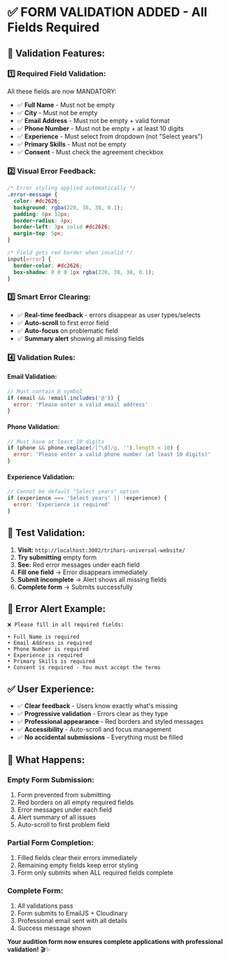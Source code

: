 # ✅ **FORM VALIDATION ADDED - All Fields Required**

## 🎯 **Validation Features:**

### 1️⃣ **Required Field Validation:**
All these fields are now MANDATORY:
- ✅ **Full Name** - Must not be empty
- ✅ **City** - Must not be empty  
- ✅ **Email Address** - Must not be empty + valid format
- ✅ **Phone Number** - Must not be empty + at least 10 digits
- ✅ **Experience** - Must select from dropdown (not "Select years")
- ✅ **Primary Skills** - Must not be empty
- ✅ **Consent** - Must check the agreement checkbox

### 2️⃣ **Visual Error Feedback:**
```css
/* Error styling applied automatically */
.error-message {
  color: #dc2626;
  background: rgba(220, 38, 38, 0.1);
  padding: 8px 12px;
  border-radius: 4px;
  border-left: 3px solid #dc2626;
  margin-top: 5px;
}

/* Field gets red border when invalid */
input[error] {
  border-color: #dc2626;
  box-shadow: 0 0 0 1px rgba(220, 38, 38, 0.1);
}
```

### 3️⃣ **Smart Error Clearing:**
- ✅ **Real-time feedback** - errors disappear as user types/selects
- ✅ **Auto-scroll** to first error field
- ✅ **Auto-focus** on problematic field
- ✅ **Summary alert** showing all missing fields

### 4️⃣ **Validation Rules:**

#### **Email Validation:**
```javascript
// Must contain @ symbol
if (email && !email.includes('@')) {
  error: 'Please enter a valid email address'
}
```

#### **Phone Validation:**
```javascript  
// Must have at least 10 digits
if (phone && phone.replace(/[^\d]/g, '').length < 10) {
  error: 'Please enter a valid phone number (at least 10 digits)'
}
```

#### **Experience Validation:**
```javascript
// Cannot be default "Select years" option  
if (experience === 'Select years' || !experience) {
  error: 'Experience is required'
}
```

## 🧪 **Test Validation:**

1. **Visit:** `http://localhost:3002/trihari-universal-website/`
2. **Try submitting** empty form
3. **See:** Red error messages under each field
4. **Fill one field** → Error disappears immediately
5. **Submit incomplete** → Alert shows all missing fields
6. **Complete form** → Submits successfully

## 📧 **Error Alert Example:**
```
❌ Please fill in all required fields:

• Full Name is required
• Email Address is required  
• Phone Number is required
• Experience is required
• Primary Skills is required
• Consent is required - You must accept the terms
```

## ✅ **User Experience:**
- ✅ **Clear feedback** - Users know exactly what's missing
- ✅ **Progressive validation** - Errors clear as they type
- ✅ **Professional appearance** - Red borders and styled messages
- ✅ **Accessibility** - Auto-scroll and focus management
- ✅ **No accidental submissions** - Everything must be filled

## 🎯 **What Happens:**

### **Empty Form Submission:**
1. Form prevented from submitting
2. Red borders on all empty required fields
3. Error messages under each field
4. Alert summary of all issues
5. Auto-scroll to first problem field

### **Partial Form Completion:**
1. Filled fields clear their errors immediately
2. Remaining empty fields keep error styling
3. Form only submits when ALL required fields complete

### **Complete Form:**
1. All validations pass
2. Form submits to EmailJS + Cloudinary
3. Professional email sent with all details
4. Success message shown

**Your audition form now ensures complete applications with professional validation!** 🎬✨
